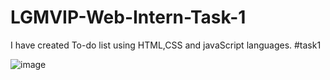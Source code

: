 # LGMVIP-Web-Intern-Task-1

I have created To-do list using HTML,CSS and javaScript languages.
#task1 


![image](https://user-images.githubusercontent.com/47585886/156913586-cc2743cc-2018-42ac-9fac-7674617a4d20.png)

